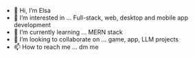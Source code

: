 - 👋 Hi, I’m Elsa
- 👀 I’m interested in ... Full-stack, web, desktop and mobile app development
- 🌱 I’m currently learning ... MERN stack
- 💞️ I’m looking to collaborate on ... game, app, LLM projects
- 📫 How to reach me ... dm me

<!---
tda-8818/tda-8818 is a ✨ special ✨ repository because its `README.md` (this file) appears on your GitHub profile.
You can click the Preview link to take a look at your changes.
--->
